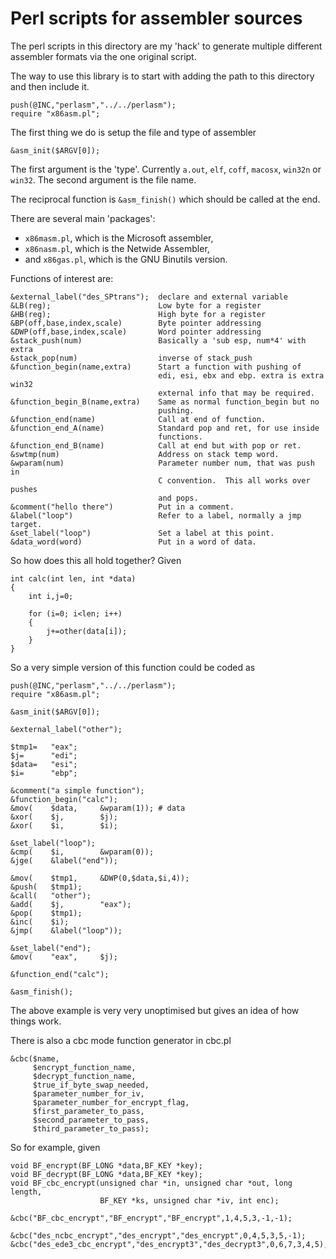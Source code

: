 Perl scripts for assembler sources
==================================

The perl scripts in this directory are my 'hack' to generate
multiple different assembler formats via the one original script.

The way to use this library is to start with adding the path to this directory
and then include it.

    push(@INC,"perlasm","../../perlasm");
    require "x86asm.pl";

The first thing we do is setup the file and type of assembler

    &asm_init($ARGV[0]);

The first argument is the 'type'.  Currently
`a.out`, `elf`, `coff`, `macosx`, `win32n` or `win32`.
The second argument is the file name.

The reciprocal function is
`&asm_finish()` which should be called at the end.

There are several main 'packages':
- `x86masm.pl`, which is the Microsoft assembler,
- `x86nasm.pl`, which is the Netwide Assembler,
- and `x86gas.pl`, which is the GNU Binutils version.

Functions of interest are:

    &external_label("des_SPtrans");  declare and external variable
    &LB(reg);                        Low byte for a register
    &HB(reg);                        High byte for a register
    &BP(off,base,index,scale)        Byte pointer addressing
    &DWP(off,base,index,scale)       Word pointer addressing
    &stack_push(num)                 Basically a 'sub esp, num*4' with extra
    &stack_pop(num)                  inverse of stack_push
    &function_begin(name,extra)      Start a function with pushing of
                                     edi, esi, ebx and ebp. extra is extra win32
                                     external info that may be required.
    &function_begin_B(name,extra)    Same as normal function_begin but no
                                     pushing.
    &function_end(name)              Call at end of function.
    &function_end_A(name)            Standard pop and ret, for use inside
                                     functions.
    &function_end_B(name)            Call at end but with pop or ret.
    &swtmp(num)                      Address on stack temp word.
    &wparam(num)                     Parameter number num, that was push in
                                     C convention.  This all works over pushes
                                     and pops.
    &comment("hello there")          Put in a comment.
    &label("loop")                   Refer to a label, normally a jmp target.
    &set_label("loop")               Set a label at this point.
    &data_word(word)                 Put in a word of data.

So how does this all hold together?  Given

    int calc(int len, int *data)
    {
        int i,j=0;

        for (i=0; i<len; i++)
        {
            j+=other(data[i]);
        }
    }

So a very simple version of this function could be coded as

    push(@INC,"perlasm","../../perlasm");
    require "x86asm.pl";

    &asm_init($ARGV[0]);

    &external_label("other");

    $tmp1=   "eax";
    $j=      "edi";
    $data=   "esi";
    $i=      "ebp";

    &comment("a simple function");
    &function_begin("calc");
    &mov(    $data,     &wparam(1)); # data
    &xor(    $j,        $j);
    &xor(    $i,        $i);

    &set_label("loop");
    &cmp(    $i,        &wparam(0));
    &jge(    &label("end"));

    &mov(    $tmp1,     &DWP(0,$data,$i,4));
    &push(   $tmp1);
    &call(   "other");
    &add(    $j,        "eax");
    &pop(    $tmp1);
    &inc(    $i);
    &jmp(    &label("loop"));

    &set_label("end");
    &mov(    "eax",     $j);

    &function_end("calc");

    &asm_finish();

The above example is very very unoptimised but gives an idea of how
things work.

There is also a cbc mode function generator in cbc.pl

    &cbc($name,
         $encrypt_function_name,
         $decrypt_function_name,
         $true_if_byte_swap_needed,
         $parameter_number_for_iv,
         $parameter_number_for_encrypt_flag,
         $first_parameter_to_pass,
         $second_parameter_to_pass,
         $third_parameter_to_pass);

So for example, given

    void BF_encrypt(BF_LONG *data,BF_KEY *key);
    void BF_decrypt(BF_LONG *data,BF_KEY *key);
    void BF_cbc_encrypt(unsigned char *in, unsigned char *out, long length,
                        BF_KEY *ks, unsigned char *iv, int enc);

    &cbc("BF_cbc_encrypt","BF_encrypt","BF_encrypt",1,4,5,3,-1,-1);

    &cbc("des_ncbc_encrypt","des_encrypt","des_encrypt",0,4,5,3,5,-1);
    &cbc("des_ede3_cbc_encrypt","des_encrypt3","des_decrypt3",0,6,7,3,4,5);
